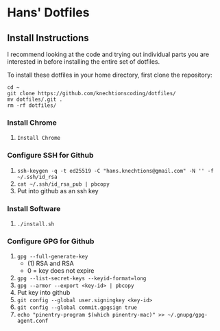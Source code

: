 # Hans' Dotfiles

## Install Instructions

I recommend looking at the code and trying out individual parts you are
interested in before installing the entire set of dotfiles.

To install these dotfiles in your home directory, first clone the repository:

```shell
cd ~
git clone https://github.com/knechtionscoding/dotfiles/
mv dotfiles/.git .
rm -rf dotfiles/
```

### Install Chrome

1. `Install Chrome`

### Configure SSH for Github

1. `ssh-keygen -q -t ed25519 -C "hans.knechtions@gmail.com" -N '' -f ~/.ssh/id_rsa`
1. `cat ~/.ssh/id_rsa_pub | pbcopy`
1. Put into github as an ssh key

### Install Software

1. `./install.sh`

### Configure GPG for Github

1. `gpg --full-generate-key`
    - (1) RSA and RSA
    - 0 = key does not expire
1. `gpg --list-secret-keys --keyid-format=long`
1. `gpg --armor --export <key-id> | pbcopy`
1. Put key into github
1. `git config --global user.signingkey <key-id>`
1. `git config --global commit.gpgsign true`
1. `echo "pinentry-program $(which pinentry-mac)" >> ~/.gnupg/gpg-agent.conf`
